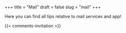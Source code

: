 +++
title = "Mail"
draft = false
slug = "mail"
+++

Here you can find all tips relative to mail services and app!


{{< comments-invitation >}}